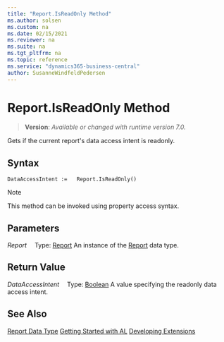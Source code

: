 ```yaml
---
title: "Report.IsReadOnly Method"
ms.author: solsen
ms.custom: na
ms.date: 02/15/2021
ms.reviewer: na
ms.suite: na
ms.tgt_pltfrm: na
ms.topic: reference
ms.service: "dynamics365-business-central"
author: SusanneWindfeldPedersen
---
```

[//]: # (START>DO_NOT_EDIT)
[//]: # (IMPORTANT:Do not edit any of the content between here and the END>DO_NOT_EDIT.)
[//]: # (Any modifications should be made in the .xml files in the ModernDev repo.)
# Report.IsReadOnly Method
> **Version**: _Available or changed with runtime version 7.0._

Gets if the current report's data access intent is readonly.


## Syntax
```
DataAccessIntent :=   Report.IsReadOnly()
```
> [!NOTE]
> This method can be invoked using property access syntax.

## Parameters
*Report*
&emsp;Type: [Report](report-data-type.md)
An instance of the [Report](report-data-type.md) data type.

## Return Value
*DataAccessIntent*
&emsp;Type: [Boolean](../boolean/boolean-data-type.md)
A value specifying the readonly data access intent.


[//]: # (IMPORTANT: END>DO_NOT_EDIT)
## See Also
[Report Data Type](report-data-type.md)
[Getting Started with AL](../../devenv-get-started.md)
[Developing Extensions](../../devenv-dev-overview.md)  